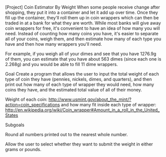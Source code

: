[Project] Coin Estimator By Weight
When some people receive change after shopping, they put it into a container and let it add up over time.
Once they fill up the container, they'll roll them up in coin wrappers which can then be traded in at a bank for
what they are worth. While most banks will give away coin wrappers for free, it's convenient to have an idea of
how many you will need. Instead of counting how many coins you have, it's easier to separate all of your coins,
weigh them, and then estimate how many of each type you have and then how many wrappers you'll need.

For example, if you weigh all of your dimes and see that you have 1276.9g of them, you can estimate that you
have about 563 dimes (since each one is 2.268g) and you would be able to fill 11 dime wrappers.

Goal Create a program that allows the user to input the total weight of each type of coin they have (pennies,
nickels, dimes, and quarters), and then print out how many of each type of wrapper they would need, how many
coins they have, and the estimated total value of all of their money.

Weight of each coin: http://www.usmint.gov/about_the_mint/?action=coin_specifications
 and how many fit inside each type of wrapper: http://en.wikipedia.org/wiki/Coin_wrapper#Amount_in_a_roll_in_the_United_States

Subgoals

Round all numbers printed out to the nearest whole number.

Allow the user to select whether they want to submit the weight in either grams or pounds.